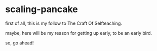 # scaling-pancake
first of all, this is my follow to The Craft Of Selfteaching.

maybe, here will be my reason for getting up early, to be an early bird.

so, go ahead!
